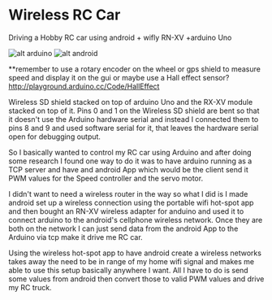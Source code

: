 Wireless RC Car
=============

Driving a Hobby RC car using android + wifly RN-XV +arduino Uno

![alt arduino](http://imageshack.com/a/img31/8643/1fo9.jpg) ![alt android](http://imagizer.imageshack.us/v2/320x240q90/843/4z7zd.jpg)


**remember to use a rotary encoder on the wheel or gps shield to measure speed and display it on the gui or maybe use a Hall effect sensor? http://playground.arduino.cc/Code/HallEffect

Wireless SD shield stacked on top of arduino Uno and the RX-XV module stacked on top of it. Pins 0 and 1 on the Wireless SD shield 
are bent so that it doesn't use the Arduino hardware serial and instead I connected them to pins 8 and 9 and used software serial for it,
 that leaves the hardware serial open for debugging output.
 
 So I basically wanted to control my RC car using Arduino and after doing some research I found one way to do it was to have arduino
 running as a TCP server and have and android App which would be the client send it PWM values for the Speed controller and the servo motor.
 
 I didn't want to need a wireless router in the way so what I did is I made android set up a wireless connection using the portable wifi
 hot-spot app and then bought an RN-XV wireless adapter for anduino and used it to connect arduino to the android's cellphone wireless network. 
 Once they are both on the network I can just send data from the android App to the Arduino via tcp make it drive me RC car.
 
 Using the wireless hot-spot app to have android create a wireless networks takes away the need to be in range of my home wifi signal and makes me 
 able to use this setup basically anywhere I want. All I have to do is send some values from android then convert those to valid PWM values and drive 
 my RC truck.
 
 
